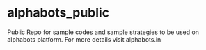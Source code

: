 # alphabots_public
Public Repo for sample codes and sample strategies to be used on alphabots platform. For more details visit alphabots.in
